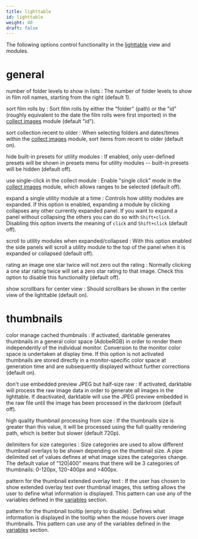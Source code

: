 ```yaml
---
title: lighttable
id: lighttable
weight: 40
draft: false
---
```


The following options control functionality in the [lighttable](../lighttable/_index.md) view and modules.

# general

number of folder levels to show in lists
: The number of folder levels to show in film roll names, starting from the right (default 1).

sort film rolls by
: Sort film rolls by either the "folder" (path) or the "id" (roughly equivalent to the date the film rolls were first imported) in the [collect images](../module-reference/utility-modules/shared/collect-images.md) module (default "id").

sort collection recent to older
: When selecting folders and dates/times within the [collect images](../module-reference/utility-modules/shared/collect-images.md) module, sort items from recent to older (default on).

hide built-in presets for utility modules
: If enabled, only user-defined presets will be shown in presets menu for utility modules -- built-in presets will be hidden (default off).

use single-click in the collect module
: Enable "single click" mode in the [collect images](../module-reference/utility-modules/shared/collect-images.md) module, which allows ranges to be selected (default off).

expand a single utility module at a time
: Controls how utility modules are expanded. If this option is enabled, expanding a module by clicking collapses any other currently expanded panel. If you want to expand a panel without collapsing the others you can do so with `Shift+click`. Disabling this option inverts the meaning of `click` and `Shift+click` (default off).

scroll to utility modules when expanded/collapsed
: With this option enabled the side panels will scroll a utility module to the top of the panel when it is expanded or collapsed (default off).

rating an image one star twice will not zero out the rating
: Normally clicking a one star rating twice will set a zero star rating to that image. Check this option to disable this functionality (default off).

show scrollbars for center view
: Should scrollbars be shown in the center view of the lighttable (default on).

# thumbnails 

color manage cached thumbnails
: If activated, darktable generates thumbnails in a general color space (AdobeRGB) in order to render them independently of the individual monitor. Conversion to the monitor color space is undertaken at display time. If this option is not activated thumbnails are stored directly in a monitor-specific color space at generation time and are subsequently displayed without further corrections (default on).

don't use embedded preview JPEG but half-size raw
: If activated, darktable will process the raw image data in order to generate all images in the lighttable. If deactivated, darktable will use the JPEG preview embedded in the raw file until the image has been processed in the darkroom (default off).

high quality thumbnail processing from size
: If the thumbnails size is greater than this value, it will be processed using the full quality rendering path, which is better but slower (default 720p).

delimiters for size categories
: Size categories are used to allow different thumbnail overlays to be shown depending on the thumbnail size. A pipe delimited set of values defines at what image sizes the categories change. The default value of "120|400" means that there will be 3 categories of thumbnails: 0-120px, 120-400px and >400px. 

pattern for the thumbnail extended overlay text
: If the user has chosen to show extended overlay text over thumbnail images, this setting allows the user to define what information is displayed. This pattern can use any of the variables defined in the [variables](../special-topics/variables.md) section.

pattern for the thumbnail tooltip (empty to disable)
: Defines what information is displayed in the tooltip when the mouse hovers over image thumbnails. This pattern can use any of the variables defined in the [variables](../special-topics/variables.md) section.

